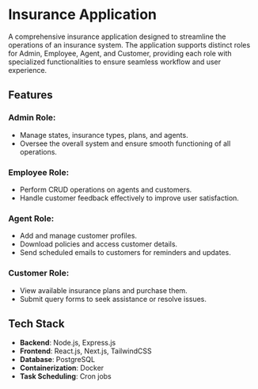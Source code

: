 # Insurance Application

A comprehensive insurance application designed to streamline the operations of an insurance system. The application supports distinct roles for Admin, Employee, Agent, and Customer, providing each role with specialized functionalities to ensure seamless workflow and user experience.

## Features

### Admin Role:
- Manage states, insurance types, plans, and agents.
- Oversee the overall system and ensure smooth functioning of all operations.

### Employee Role:
- Perform CRUD operations on agents and customers.
- Handle customer feedback effectively to improve user satisfaction.

### Agent Role:
- Add and manage customer profiles.
- Download policies and access customer details.
- Send scheduled emails to customers for reminders and updates.

### Customer Role:
- View available insurance plans and purchase them.
- Submit query forms to seek assistance or resolve issues.

## Tech Stack
- **Backend**: Node.js, Express.js
- **Frontend**: React.js, Next.js, TailwindCSS
- **Database**: PostgreSQL
- **Containerization**: Docker
- **Task Scheduling**: Cron jobs

